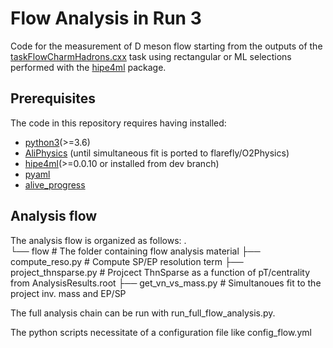 # Flow Analysis in Run 3

Code for the measurement of D meson flow starting from the outputs of the [taskFlowCharmHadrons.cxx](https://github.com/AliceO2Group/O2Physics/blob/master/PWGHF/D2H/Tasks/taskFlowCharmHadrons.cxx) task using rectangular or ML selections performed with the [hipe4ml](https://github.com/hipe4ml/hipe4ml) package.

## Prerequisites
The code in this repository requires having installed: 
- [python3](https://www.python.org)(>=3.6)
- [AliPhysics](https://github.com/alisw/AliPhysics) (until simultaneous fit is ported to flarefly/O2Physics)
- [hipe4ml](https://github.com/hipe4ml/hipe4ml)(>=0.0.10 or installed from dev branch)
- [pyaml](https://pypi.org/project/pyaml)
- [alive_progress](https://github.com/rsalmei/alive-progress)

## Analysis flow
The analysis flow is organized as follows:
.                
└── flow                        # The folder containing flow analysis material
    ├── compute_reso.py         # Compute SP/EP resolution term
    ├── project_thnsparse.py    # Projcect ThnSparse as a function of pT/centrality from AnalysisResults.root
    ├── get_vn_vs_mass.py       # Simultanoues fit to the project inv. mass and EP/SP

The full analysis chain can be run with run_full_flow_analysis.py. 

The python scripts necessitate of a configuration file like config_flow.yml
